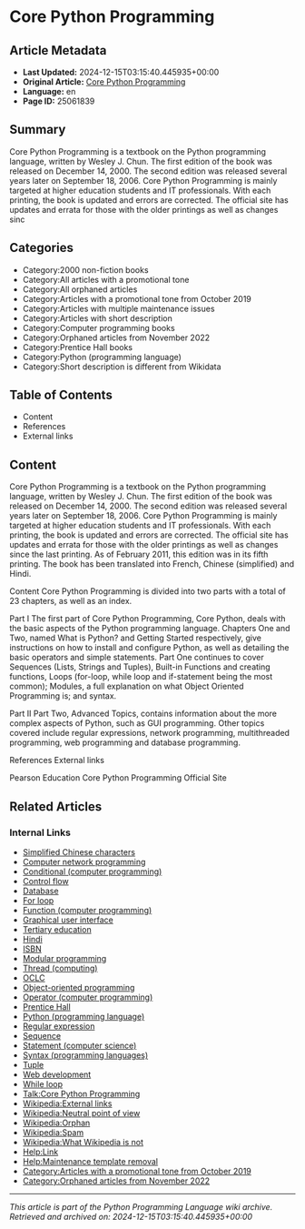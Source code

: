 # Core Python Programming

## Article Metadata

- **Last Updated:** 2024-12-15T03:15:40.445935+00:00
- **Original Article:** [Core Python Programming](https://en.wikipedia.org/wiki/Core_Python_Programming)
- **Language:** en
- **Page ID:** 25061839

## Summary

Core Python Programming is a textbook on the Python programming language, written by Wesley J. Chun. The first edition of the book was released on December 14, 2000. The second edition was released several years later on September 18, 2006. Core Python Programming is mainly targeted at higher education students and IT professionals.
With each printing, the book is updated and errors are corrected. The official site has updates and errata for those with the older printings as well as changes sinc

## Categories

- Category:2000 non-fiction books
- Category:All articles with a promotional tone
- Category:All orphaned articles
- Category:Articles with a promotional tone from October 2019
- Category:Articles with multiple maintenance issues
- Category:Articles with short description
- Category:Computer programming books
- Category:Orphaned articles from November 2022
- Category:Prentice Hall books
- Category:Python (programming language)
- Category:Short description is different from Wikidata

## Table of Contents

- Content
- References
- External links

## Content

Core Python Programming is a textbook on the Python programming language, written by Wesley J. Chun. The first edition of the book was released on December 14, 2000. The second edition was released several years later on September 18, 2006. Core Python Programming is mainly targeted at higher education students and IT professionals.
With each printing, the book is updated and errors are corrected. The official site has updates and errata for those with the older printings as well as changes since the last printing. As of February 2011, this edition was in its fifth printing.
The book has been translated into French, Chinese (simplified) and Hindi.

Content
Core Python Programming is divided into two parts with a total of 23 chapters, as well as an index.

Part I
The first part of Core Python Programming, Core Python, deals with the basic aspects of the Python programming language. Chapters One and Two, named What is Python? and Getting Started respectively, give instructions on how to install and configure Python, as well as detailing the basic operators and simple statements. Part One continues to cover Sequences (Lists, Strings and Tuples), Built-in Functions and creating functions, Loops (for-loop, while loop and if-statement being the most common); Modules, a full explanation on what Object Oriented Programming is; and syntax.

Part II
Part Two, Advanced Topics, contains information about the more complex aspects of Python, such as GUI programming. Other topics covered include regular expressions, network programming, multithreaded programming, web programming and database programming.

References
External links

Pearson Education
Core Python Programming Official Site

## Related Articles

### Internal Links

- [Simplified Chinese characters](https://en.wikipedia.org/wiki/Simplified_Chinese_characters)
- [Computer network programming](https://en.wikipedia.org/wiki/Computer_network_programming)
- [Conditional (computer programming)](https://en.wikipedia.org/wiki/Conditional_(computer_programming))
- [Control flow](https://en.wikipedia.org/wiki/Control_flow)
- [Database](https://en.wikipedia.org/wiki/Database)
- [For loop](https://en.wikipedia.org/wiki/For_loop)
- [Function (computer programming)](https://en.wikipedia.org/wiki/Function_(computer_programming))
- [Graphical user interface](https://en.wikipedia.org/wiki/Graphical_user_interface)
- [Tertiary education](https://en.wikipedia.org/wiki/Tertiary_education)
- [Hindi](https://en.wikipedia.org/wiki/Hindi)
- [ISBN](https://en.wikipedia.org/wiki/ISBN)
- [Modular programming](https://en.wikipedia.org/wiki/Modular_programming)
- [Thread (computing)](https://en.wikipedia.org/wiki/Thread_(computing))
- [OCLC](https://en.wikipedia.org/wiki/OCLC)
- [Object-oriented programming](https://en.wikipedia.org/wiki/Object-oriented_programming)
- [Operator (computer programming)](https://en.wikipedia.org/wiki/Operator_(computer_programming))
- [Prentice Hall](https://en.wikipedia.org/wiki/Prentice_Hall)
- [Python (programming language)](https://en.wikipedia.org/wiki/Python_(programming_language))
- [Regular expression](https://en.wikipedia.org/wiki/Regular_expression)
- [Sequence](https://en.wikipedia.org/wiki/Sequence)
- [Statement (computer science)](https://en.wikipedia.org/wiki/Statement_(computer_science))
- [Syntax (programming languages)](https://en.wikipedia.org/wiki/Syntax_(programming_languages))
- [Tuple](https://en.wikipedia.org/wiki/Tuple)
- [Web development](https://en.wikipedia.org/wiki/Web_development)
- [While loop](https://en.wikipedia.org/wiki/While_loop)
- [Talk:Core Python Programming](https://en.wikipedia.org/wiki/Talk:Core_Python_Programming)
- [Wikipedia:External links](https://en.wikipedia.org/wiki/Wikipedia:External_links)
- [Wikipedia:Neutral point of view](https://en.wikipedia.org/wiki/Wikipedia:Neutral_point_of_view)
- [Wikipedia:Orphan](https://en.wikipedia.org/wiki/Wikipedia:Orphan)
- [Wikipedia:Spam](https://en.wikipedia.org/wiki/Wikipedia:Spam)
- [Wikipedia:What Wikipedia is not](https://en.wikipedia.org/wiki/Wikipedia:What_Wikipedia_is_not)
- [Help:Link](https://en.wikipedia.org/wiki/Help:Link)
- [Help:Maintenance template removal](https://en.wikipedia.org/wiki/Help:Maintenance_template_removal)
- [Category:Articles with a promotional tone from October 2019](https://en.wikipedia.org/wiki/Category:Articles_with_a_promotional_tone_from_October_2019)
- [Category:Orphaned articles from November 2022](https://en.wikipedia.org/wiki/Category:Orphaned_articles_from_November_2022)

---
_This article is part of the Python Programming Language wiki archive._
_Retrieved and archived on: 2024-12-15T03:15:40.445935+00:00_